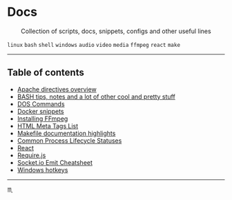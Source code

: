 # Docs #

<p align="center">
  Collection of scripts, docs, snippets, configs and other useful lines
</p>

`linux` `bash` `shell` `windows` `audio` `video` `media` `ffmpeg` `react` `make`

---

## Table of contents ##

- [Apache directives overview](./Apache-Directives.md)
- [BASH tips, notes and a lot of other cool and pretty stuff](./Bash.md)
- [DOS Commands](./Cmd.md)
- [Docker snippets](./Docker-Snippets.md)
- [Installing FFmpeg](./FFmpeg.md)
- [HTML Meta Tags List](./HTML-META-Tags.md)
- [Makefile documentation highlights](./Makefile.md)
- [Common Process Lifecycle Statuses](./Process-Statuses.md)
- [React](./React.md)
- [Require.js](./RequireJS.md)
- [Socket.io Emit Cheatsheet](./Socket.io.md)
- [Windows hotkeys](./Windows.md)

---

:scorpius:
